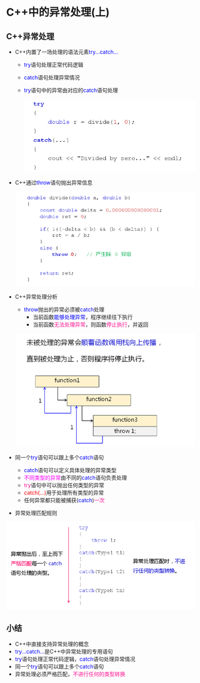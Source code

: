 # C++中的异常处理(上)
## C++异常处理
- C++内置了一场处理的语法元素<font color=blue>try...catch...</font>
  - <font color=blue>try</font>语句处理正常代码逻辑
  - <font color=blue>catch</font>语句处理异常情况
  - <font color=blue>try</font>语句中的异常由对应的<font color=blue>catch</font>语句处理
    
    ![Alt text](image.png)

- C++通过<font color=blue>throw</font>语句抛出异常信息
  
  ![Alt text](image-1.png)

- C++异常处理分析
  - <font color=blue>throw</font>抛出的异常必须被<font color=blue>catch</font>处理
    - 当前函数<font color=blue>能够处理异常</font>，程序继续往下执行
    - 当前函数<font color=deeppink>无法处理异常</font>，则函数<font color=deeppink>停止执行</font>，并返回
   
   ![Alt text](image-2.png)

- 同一个<font color=blue>try</font>语句可以跟上多个<font color=blue>catch</font>语句
  - <font color=blue>catch</font>语句可以定义具体处理的异常类型
  - <font color=fuchsia>不同类型的异常</font>由不同的<font color=blue>catch</font>语句负责处理
  - <font color=deeppink>try</font>语句中可以抛出任何类型的异常
  - <font color=red>catch(...)</font>用于处理所有类型的异常
  - 任何异常都只能被捕获(<font color=blue>catch</font>)<font color=deeppink>一次</font>
- 异常处理匹配规则

![Alt text](image-3.png)

## 小结
- C++中直接支持异常处理的概念
- <font color=blue>try...catch...</font>是C++中异常处理的专用语句
- <font color=blue>try</font>语句处理正常代码逻辑，<font color=blue>catch</font>语句处理异常情况
- 同一个<font color=blue>try</font>语句可以跟上多个<font color=blue>catch</font>语句
- 异常处理必须严格匹配，<font color=deeppink>不进行任何的类型转换</font>